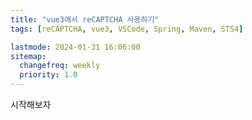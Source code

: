```yaml
---
title: "vue3에서 reCAPTCHA 사용하기"
tags: [reCAPTCHA, vue3, VSCode, Spring, Maven, STS4]

lastmode: 2024-01-31 16:06:00 
sitemap:
  changefreq: weekly
  priority: 1.0
---
```


시작해보자
